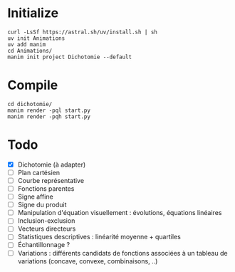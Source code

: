 # Initialize

```
curl -LsSf https://astral.sh/uv/install.sh | sh
uv init Animations
uv add manim
cd Animations/
manim init project Dichotomie --default
```

# Compile

```
cd dichotomie/
manim render -pql start.py
manim render -pqh start.py
```

# Todo

- [x] Dichotomie (à adapter)
- [ ] Plan cartésien
- [ ] Courbe représentative
- [ ] Fonctions parentes
- [ ] Signe affine
- [ ] Signe du produit
- [ ] Manipulation d'équation visuellement : évolutions, équations linéaires
- [ ] Inclusion-exclusion
- [ ] Vecteurs directeurs
- [ ] Statistiques descriptives : linéarité moyenne + quartiles
- [ ] Échantillonnage ?
- [ ] Variations : différents candidats de fonctions associées à un tableau de variations (concave, convexe, combinaisons, ..)
